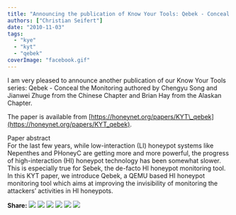 ```yaml
---
title: "Announcing the publication of Know Your Tools: Qebek - Conceal the Monitoring"
authors: ["Christian Seifert"]
date: "2010-11-03"
tags: 
  - "kye"
  - "kyt"
  - "qebek"
coverImage: "facebook.gif"
---
```


I am very pleased to announce another publication of our Know Your Tools series: Qebek - Conceal the Monitoring authored by Chengyu Song and Jianwei Zhuge from the Chinese Chapter and Brian Hay from the Alaskan Chapter.  
  
The paper is available from [https://honeynet.org/papers/KYT\_qebek](https://honeynet.org/papers/KYT_qebek).  
  
Paper abstract  
For the last few years, while low-interaction (LI) honeypot systems like Nepenthes and PHoneyC are getting more and more powerful, the progress of high-interaction (HI) honeypot technology has been somewhat slower. This is especially true for Sebek, the de-facto HI honeypot monitoring tool. In this KYT paper, we introduce Qebek, a QEMU based HI honeypot monitoring tool which aims at improving the invisibility of monitoring the attackers’ activities in HI honeypots.  
  
  
**Share:** [![](images/facebook.gif)](http://www.facebook.com/sharer.php?u=https://www.honeynet.org/papers/KYT_qebek) [![](images/twitter.gif)](http://twitter.com/home?status=https://www.honeynet.org/papers/KYT_qebek) [![](images/digg.gif)](http://digg.com/submit?phase=2&url=https://www.honeynet.org/papers/KYT_qebek) [![](images/delicious.gif)](http://del.icio.us/post?url=https://www.honeynet.org/papers/KYT_qebek) [![](images/stumbleupon.gif)](http://www.stumbleupon.com/submit?url=https://www.honeynet.org/papers/KYT_qebek) [![](images/buzz.gif)](http://www.google.com/reader/link?url=https://www.honeynet.org/papers/KYT_qebek)
